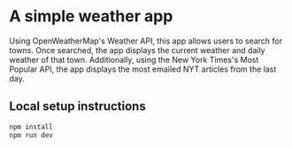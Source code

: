 # A simple weather app

Using OpenWeatherMap's Weather API, this app allows users to search for towns. Once searched, the app displays the current weather and daily weather of that town. Additionally, using the New York Times's Most Popular API, the app displays the most emailed NYT articles from the last day.

## Local setup instructions
```bash
npm install
npm run dev
```
